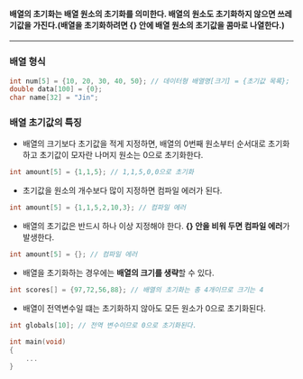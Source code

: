 #### 배열의 초기화는 배열 원소의 초기화를 의미한다. 배열의 원소도 초기화하지 않으면 쓰레기값을 가진다.(배열을 초기화하려면 {} 안에 배열 원소의 초기값을 콤마로 나열한다.)
___
### 배열 형식 ###
```c
int num[5] = {10, 20, 30, 40, 50}; // 데이터형 배열명[크기] = {초기값 목록};
double data[100] = {0};
char name[32] = "Jin";
```

### 배열 초기값의 특징
- 배열의 크기보다 초기값을 적게 지정하면, 배열의 0번째 원소부터 순서대로 초기화하고 초기값이 모자란 나머지 원소는 0으로 초기화한다.
```c
int amount[5] = {1,1,5}; // 1,1,5,0,0으로 초기화
```

- 초기값을 원소의 개수보다 많이 지정하면 컴파일 에러가 된다.
```c
int amount[5] = {1,1,5,2,10,3}; // 컴파일 에러
```

- 배열의 초기값은 반드시 하나 이상 지정해야 한다. **{} 안을 비워 두면 컴파일 에러**가 발생한다.
```c
int amount[5] = {}; // 컴파일 에러
```

- 배열을 초기화하는 경우에는 **배열의 크기를 생략**할 수 있다.
```c
int scores[] = {97,72,56,88}; // 배열의 초기화는 총 4개이므로 크기는 4
```

- 배열이 전역변수일 떄는 초기화하지 않아도 모든 원소가 0으로 초기화된다.
```c
int globals[10]; // 전역 변수이므로 0으로 초기화된다.

int main(void)
{
	...
}
```